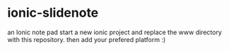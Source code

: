 # ionic-slidenote
an Ionic note pad
start a new ionic project and replace the www directory with this repository.
then add your prefered platform
:)
